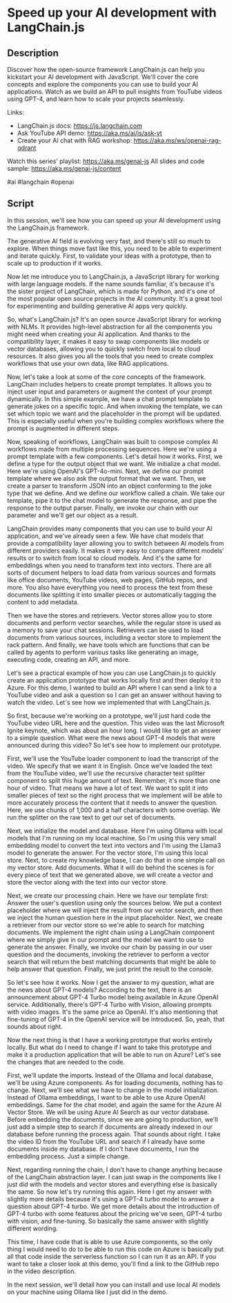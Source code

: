 # Speed up your AI development with LangChain.js

## Description

Discover how the open-source framework LangChain.js can help you kickstart your AI development with JavaScript. We'll cover the core concepts and explore the components you can use to build your AI applications. Watch as we build an API to pull insights from YouTube videos using GPT-4, and learn how to scale your projects seamlessly.

Links:
- LangChain.js docs: https://js.langchain.com
- Ask YouTube API demo: https://aka.ms/ai/js/ask-yt
- Create your AI chat with RAG workshop: https://aka.ms/ws/openai-rag-qdrant

Watch this series' playlist: https://aka.ms/genai-js
All slides and code sample: https://aka.ms/genai-js/content

#ai #langchain #openai

## Script

In this session, we'll see how you can speed up your AI development using the LangChain.js framework.

The generative AI field is evolving very fast, and there's still so much to explore. When things move fast like this, you need to be able to experiment and iterate quickly. First, to validate your ideas with a prototype, then to scale up to production if it works.

Now let me introduce you to LangChain.js, a JavaScript library for working with large language models. If the name sounds familiar, it's because it's the sister project of LangChain, which is made for Python, and it's one of the most popular open source projects in the AI community. It's a great tool for experimenting and building generative AI apps very quickly.

So, what's LangChain.js? It's an open source JavaScript library for working with NLMs. It provides high-level abstraction for all the components you might need when creating your AI application. And thanks to the compatibility layer, it makes it easy to swap components like models or vector databases, allowing you to quickly switch from local to cloud resources. It also gives you all the tools that you need to create complex workflows that use your own data, like RAG applications.

Now, let's take a look at some of the core concepts of the framework. LangChain includes helpers to create prompt templates. It allows you to inject user input and parameters or augment the context of your prompt dynamically. In this simple example, we have a chat prompt template to generate jokes on a specific topic. And when invoking the template, we can set which topic we want and the placeholder in the prompt will be updated. This is especially useful when you're building complex workflows where the prompt is augmented in different steps.

Now, speaking of workflows, LangChain was built to compose complex AI workflows made from multiple processing sequences. Here we're using a prompt template with a few components. Let's detail how it works. First, we define a type for the output object that we want. We initialize a chat model. Here we're using OpenAI's GPT-4o-mini. Next, we define our prompt template where we also ask the output format that we want. Then, we create a parser to transform JSON into an object conforming to the joke type that we define. And we define our workflow called a chain. We take our template, pipe it to the chat model to generate the response, and pipe the response to the output parser. Finally, we invoke our chain with our parameter and we'll get our object as a result.

LangChain provides many components that you can use to build your AI application, and we've already seen a few. We have chat models that provide a compatibility layer allowing you to switch between AI models from different providers easily. It makes it very easy to compare different models' results or to switch from local to cloud models. And it's the same for embeddings when you need to transform text into vectors. There are all sorts of document helpers to load data from various sources and formats like office documents, YouTube videos, web pages, GitHub repos, and more. You also have everything you need to process the text from these documents like splitting it into smaller pieces or automatically tagging the content to add metadata.

Then we have the stores and retrievers. Vector stores allow you to store documents and perform vector searches, while the regular store is used as a memory to save your chat sessions. Retrievers can be used to load documents from various sources, including a vector store to implement the rack pattern. And finally, we have tools which are functions that can be called by agents to perform various tasks like generating an image, executing code, creating an API, and more.

Let's see a practical example of how you can use LangChain.js to quickly create an application prototype that works locally first and then deploy it to Azure. For this demo, I wanted to build an API where I can send a link to a YouTube video and ask a question so I can get an answer without having to watch the video. Let's see how we implemented that with LangChain.js.

So first, because we're working on a prototype, we'll just hard code the YouTube video URL here and the question. This video was the last Microsoft Ignite keynote, which was about an hour long. I would like to get an answer to a simple question. What were the news about GPT-4 models that were announced during this video? So let's see how to implement our prototype.

First, we'll use the YouTube loader component to load the transcript of the video. We specify that we want it in English. Once we've loaded the text from the YouTube video, we'll use the recursive character text splitter component to split this huge amount of text. Remember, it's more than one hour of video. That means we have a lot of text. We want to split it into smaller pieces of text so the right process that we implement will be able to more accurately process the content that it needs to answer the question. Here, we use chunks of 1,000 and a half characters with some overlap. We run the splitter on the raw text to get our set of documents.

Next, we initialize the model and database. Here I'm using Ollama with local models that I'm running on my local machine. So I'm using this very small embedding model to convert the text into vectors and I'm using the Llama3 model to generate the answer. For the vector store, I'm using this local store. Next, to create my knowledge base, I can do that in one simple call on my vector store. Add documents. What it will do behind the scenes is for every piece of text that we generated above, we will create a vector and store the vector along with the text into our vector store.

Next, we create our processing chain. Here we have our template first: Answer the user's question using only the sources below. We put a context placeholder where we will inject the result from our vector search, and then we inject the human question here in the input placeholder. Next, we create a retriever from our vector store so we're able to search for matching documents. We implement the right chain using a LangChain component where we simply give in our prompt and the model we want to use to generate the answer. Finally, we invoke our chain by passing in our user question and the documents, invoking the retriever to perform a vector search that will return the best matching documents that might be able to help answer that question. Finally, we just print the result to the console.

So let's see how it works. Now I get the answer to my question, what are the news about GPT-4 models? According to the text, there is an announcement about GPT-4 Turbo model being available in Azure OpenAI service. Additionally, there's GPT-4 Turbo with Vision, allowing prompts with video images. It's the same price as OpenAI. It's also mentioning that fine-tuning of GPT-4 in the OpenAI service will be introduced. So, yeah, that sounds about right.

Now the next thing is that I have a working prototype that works entirely locally. But what do I need to change if I want to take this prototype and make it a production application that will be able to run on Azure? Let's see the changes that are needed to the code.

First, we'll update the imports. Instead of the Ollama and local database, we'll be using Azure components. As for loading documents, nothing has to change. Next, we'll see what we have to change in the model initialization. Instead of Ollama embeddings, I want to be able to use Azure OpenAI embeddings. Same for the chat model, and again the same for the Azure AI Vector Store. We will be using Azure AI Search as our vector database. Before embedding the documents, since we are going to production, we'll just add a simple step to search if documents are already indexed in our database before running the process again. That sounds about right. I take the video ID from the YouTube URL and search if I already have some documents inside my database. If I don't have documents, I run the embedding process. Just a simple change.

Next, regarding running the chain, I don't have to change anything because of the LangChain abstraction layer. I can just swap in the components like I just did with the models and vector stores and everything else is basically the same. So now let's try running this again. Here I get my answer with slightly more details because it's using a GPT-4 turbo model to answer a question about GPT-4 turbo. We get more details about the introduction of GPT-4 turbo with some features about the pricing we've seen, GPT-4 turbo with vision, and fine-tuning. So basically the same answer with slightly different wording.

This time, I have code that is able to use Azure components, so the only thing I would need to do to be able to run this code on Azure is basically put all that code inside the serverless function so I can run it as an API. If you want to take a closer look at this demo, you'll find a link to the GitHub repo in the video description.

In the next session, we'll detail how you can install and use local AI models on your machine using Ollama like I just did in the demo.
